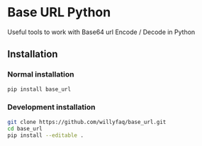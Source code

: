 # Base URL Python 

Useful tools to work with Base64 url Encode / Decode in Python

## Installation
 
### Normal installation

```bash
pip install base_url
```

### Development installation

```bash
git clone https://github.com/willyfaq/base_url.git
cd base_url
pip install --editable .
```